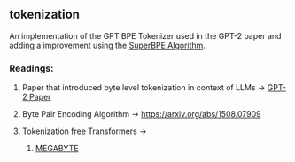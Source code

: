 ## tokenization

An implementation of the GPT BPE Tokenizer
used in the GPT-2 paper
and adding a improvement using the [SuperBPE Algorithm](https://arxiv.org/abs/2503.13423).

### Readings:

1. Paper that introduced byte level tokenization in context of LLMs -> [GPT-2 Paper](https://cdn.openai.com/better-language-models/language_models_are_unsupervised_multitask_learners.pdf)

2. Byte Pair Encoding Algorithm -> https://arxiv.org/abs/1508.07909

3. Tokenization free Transformers ->

   1. [MEGABYTE](https://arxiv.org/abs/2305.07185)

